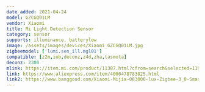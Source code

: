 ```yaml
---
date_added: 2021-04-24
model: GZCGQ01LM
vendor: Xiaomi
title: Mi Light Detection Sensor
category: sensor
supports: illuminance, batterylow
image: /assets/images/devices/Xiaomi_GZCGQ01LM.jpg
zigbeemodel: ['lumi.sen_ill.mgl01']
compatible: [z2m,iob,deconz,z4d,zha,tasmota]
deconz: 2300
mlink: https://item.mi.com/product/11387.html?cfrom=search&selected=1194900027&pClass=c
link: https://www.aliexpress.com/item/4000478783825.html
link2: https://www.banggood.com/Xiaomi-Mijia-083000-lux-Zigbee-3_0-Smart-Home-Light-Sensor-Monitor-Alarm-Work-with-Xiaomi-Multimode-ZigBee-3_0-Gateway-p-1607833.html
---
```


